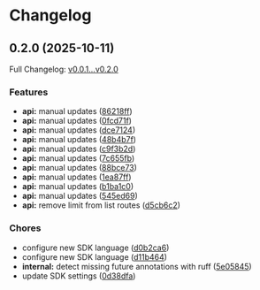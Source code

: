 # Changelog

## 0.2.0 (2025-10-11)

Full Changelog: [v0.0.1...v0.2.0](https://github.com/beeper/desktop-api-python/compare/v0.0.1...v0.2.0)

### Features

* **api:** manual updates ([86218ff](https://github.com/beeper/desktop-api-python/commit/86218ff03f8a0cd42050b0c3babdf78178fda3da))
* **api:** manual updates ([0fcd71f](https://github.com/beeper/desktop-api-python/commit/0fcd71f9951498d349fb816b42dc21347f3ab5dc))
* **api:** manual updates ([dce7124](https://github.com/beeper/desktop-api-python/commit/dce712498ff2678222fd203118e7bb91f13ccfc5))
* **api:** manual updates ([48b4b7f](https://github.com/beeper/desktop-api-python/commit/48b4b7f01064d016b84e954f9aa9f327863cc1d3))
* **api:** manual updates ([c9f3b2d](https://github.com/beeper/desktop-api-python/commit/c9f3b2d3a7fb7e2ce3b30de215497079fff3aca9))
* **api:** manual updates ([7c655fb](https://github.com/beeper/desktop-api-python/commit/7c655fb94ba070083173c15a501be7a0f119a38b))
* **api:** manual updates ([88bce73](https://github.com/beeper/desktop-api-python/commit/88bce73dfef13b6a1cdef0749dc3078af97255e4))
* **api:** manual updates ([1ea87ff](https://github.com/beeper/desktop-api-python/commit/1ea87ff08b4b50541e3c26bef6f4bd581af6324c))
* **api:** manual updates ([b1ba1c0](https://github.com/beeper/desktop-api-python/commit/b1ba1c0584b99ab402f7c1643c13c19881baa600))
* **api:** manual updates ([545ed69](https://github.com/beeper/desktop-api-python/commit/545ed69d7251f47a309f2f46ee4f3b8e4cf1cc60))
* **api:** remove limit from list routes ([d5cb6c2](https://github.com/beeper/desktop-api-python/commit/d5cb6c2ee132bc3d558552df145082396c80521c))


### Chores

* configure new SDK language ([d0b2ca6](https://github.com/beeper/desktop-api-python/commit/d0b2ca6bd2e9331cd42fe5143e0f94861502f11f))
* configure new SDK language ([d11b464](https://github.com/beeper/desktop-api-python/commit/d11b4641e572db6ceb07bb4b9d47b97beadd9253))
* **internal:** detect missing future annotations with ruff ([5e05845](https://github.com/beeper/desktop-api-python/commit/5e058450070fedbd9730bd6ec57fa392974d09e1))
* update SDK settings ([0d38dfa](https://github.com/beeper/desktop-api-python/commit/0d38dfa50d797ff879df6d5c633bbcb43c3a98fd))
